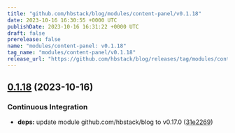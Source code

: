 ```yaml
---
title: "github.com/hbstack/blog/modules/content-panel/v0.1.18"
date: 2023-10-16 16:30:55 +0000 UTC
publishDate: 2023-10-16 16:31:22 +0000 UTC
draft: false
prerelease: false
name: "modules/content-panel: v0.1.18"
tag_name: "modules/content-panel/v0.1.18"
release_url: "https://github.com/hbstack/blog/releases/tag/modules/content-panel/v0.1.18"
---
```


## [0.1.18](https://github.com/hbstack/blog/compare/modules/content-panel/v0.1.17...modules/content-panel/v0.1.18) (2023-10-16)


### Continuous Integration

* **deps:** update module github.com/hbstack/blog to v0.17.0 ([31e2269](https://github.com/hbstack/blog/commit/31e2269889826b3a102fb1ac5ac1a0c09a88d652))
